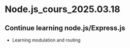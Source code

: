 # Node.js_cours_2025.03.18
## Continue learning node.js/Express.js
  - Learning modulation and routing
